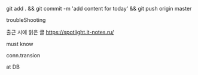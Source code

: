 git add . && git commit -m 'add content for today' && git push origin master

troubleShooting



출근 시에 읽은 글 
https://spotlight.it-notes.ru/

must know 

conn.transion


at DB 
